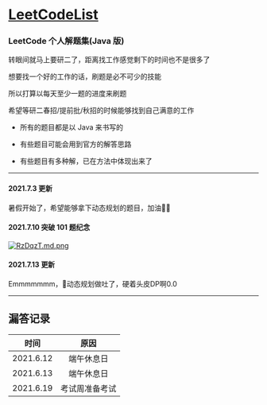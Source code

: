 # **[LeetCodeList](https://leetcode-cn.com/u/ihaoo/)**

### **LeetCode 个人解题集(Java 版)**

转眼间就马上要研二了，距离找工作感觉剩下的时间也不是很多了

想要找一个好的工作的话，刷题是必不可少的技能

所以打算以每天至少一题的进度来刷题

希望等研二春招/提前批/秋招的时候能够找到自己满意的工作

* 所有的题目都是以 Java 来书写的

* 有些题目可能会用到官方的解答思路

* 有些题目有多种解，已在方法中体现出来了 
  
***  
#### **2021.7.3 更新**  
暑假开始了，希望能够拿下动态规划的题目，加油💪🏻  
#### **2021.7.10 突破 101 题纪念**  
[![RzDqzT.md.png](https://z3.ax1x.com/2021/07/10/RzDqzT.md.png)](https://imgtu.com/i/RzDqzT)  
#### **2021.7.13 更新**
Emmmmmmm，🤔动态规划做吐了，硬着头皮DP啊0.0  



***

## **漏答记录**  

|  时间   | 原因  |
|:----------:|:----------:|
| 2021.6.12  | 端午休息日 |
| 2021.6.13  | 端午休息日 |
| 2021.6.19  | 考试周准备考试 |
  
  



